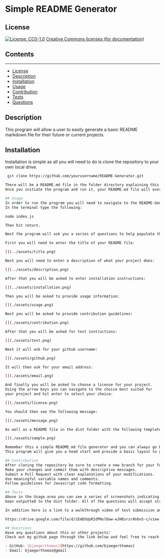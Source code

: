 # Simple README Generator

  ## License
  [![License: CC0-1.0](https://licensebuttons.net/l/zero/1.0/80x15.png)](http://creativecommons.org/publicdomain/zero/1.0/)
  [Creative Commons licenses (for documentation)](http://creativecommons.org/publicdomain/zero/1.0/)

  ## Contents
  ---------
  - [License](#license)
  - [Description](#description)
  - [Installation](#installation)
  - [Usage](#usage)
  - [Contribution](#contribution)
  - [Tests](#tests)
  - [Questions](#questions)

  ## Description
  This program will allow a user to easily generate a basic README markdown file for their future or current projects.

  ## Installation
  Installation is simple as all you will need to do is clone the repository to your own local drive.

  ```bash
   git clone https://github.com/yourusername/README-Generator.git

  There will be a README.md file in the folder directory explaining this project as well as an additional README.md sample file in the dist folder.
  Once you initiate the program and run it, your README.md file will overwrite the sample file in the dist folder.

  ## Usage
  In order to run the program you will need to navigate to the README-Generator project directory.
  In the terminal type the following: 
  
  node index.js

  Then hit return.

  Next the program will ask you a series of questions to help populate the different areas of your README file with pertinent information. Hit return after each entry.

  First you will need to enter the title of your README file:

[](../assets/title.png)

  Next you will need to enter a description of what your project does:

[](../assets/description.png)

  After that you will be asked to enter installation instructions:

[](../assets/installation.png)

  Then you will be asked to provide usage information:

[](./assets/usage.png)

  Next you will be asked to provide contribution guidelines:

[](./assets/contribution.png)

  After that you will be asked for test instructions:

[](./assets/test.png)

  Next it will ask for your github username:

[](./assets/github.png)

  It will then ask for your email address:

[](./assets/email.png)

  And finally you will be asked to choose a license for your project.
  Using the arrow keys you can navigate to the choice best suited for
  your project and hit enter to select your choice:

[](./assets/license.png)

  You should then see the following message:

[](./assets/message.png)

  As well as a README file in the dist folder with the following template look:

[](./assets/sample.png)

  Remember this a simple README.md file generator and you can always go back and fine tune it to meet your needs once it is created.
  This program will give you a head start and provide a basic layout to get you started and save some time on your project.

  ## Contribution
  After cloning the repository be sure to create a new branch for your feature or fix.
  Make your changes and commit them with descriptive messages.
  Submit a Pull Request with clear explanations of your modifications.
  Use meaningful variable names and comments.
  Follow guidelines for Javascript code formatting.

  ## Tests
  Above in the Usage area you can see a series of screenshots indicating sample test entries as well as a sample README file which has
  been outputted to the dist folder. All of the questions will accept string value entries except for the last one which asks you to choose a liicense form a series of choices.

  In addition here is a link to a walkthrough video of test submission answers being entered:

  https://drive.google.com/file/d/1EmDSUpRIdPNslOaw-wJHEurzrAhbnS-c/view

  ## Questions
  Have any questions about this or other projects?
  Check out my github page through the link below and feel free to reach out via the provided email address.

  - GitHub: [bjaegerthomas](https://github.com/bjaegerthomas)
  - Email: bjaegerthomas@gmail
